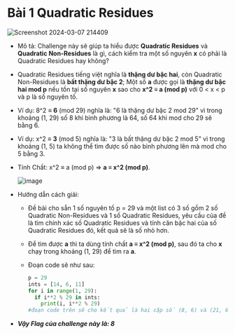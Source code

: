 # Bài 1 Quadratic Residues
![Screenshot 2024-03-07 214409](https://github.com/MrBanhMi/CRYPTOHACK/assets/155632468/41f7f2c1-85d4-4551-a96a-f3a87d671c7e)

- Mô tả: Challenge này sẽ giúp ta hiểu được **Quadratic Residues** và **Quadratic Non-Residues** là gì, cách kiểm tra một số nguyên **x** có phải là Quadratic Residues hay không?
- Quadratic Residues tiếng việt nghĩa là **thặng dư bậc hai**, còn Quadratic Non-Residues là **bất thặng dư bậc 2**; Một số **a** được gọi là **thặng dư bậc hai mod p** nếu tồn tại số nguyên **x** sao cho **x^2 ≡ a (mod p)** với 0 < x < p và p là số nguyên tố.
- Ví dụ: 8^2 ≡ **6** (mod 29) nghĩa là: "6 là thặng dư bậc 2 mod 29" vì trong khoảng (1, 29) số 8 khi bình phương là 64, số 64 khi mod cho 29 sẽ bằng 6.
- Ví dụ: x^2 ≡ **3** (mod 5) nghĩa là: "3 là bất thặng dư bậc 2 mod 5" vì trong khoảng (1, 5) ta không thể tìm được số nào bình phương lên mà mod cho 5 bằng 3.
- Tính Chất: x^2 ≡ a (mod p) => **a ≡ x^2 (mod p)**.

  ![image](https://github.com/MrBanhMi/CRYPTOHACK/assets/155632468/79a6a128-768c-4b77-9b8e-ab2f12ef6509)

- Hướng dẫn cách giải:
  - Đề bài cho sẵn 1 số nguyên tố p = 29 và một list có 3 số gồm 2 số Quadratic Non-Residues và 1 số Quadratic Residues, yêu cầu của đề là tìm chính xác số Quadratic Residues và tính căn bậc hai của số Quadratic Residues đó, kết quả sẽ là số nhỏ hơn.
  - Để tìm được **a** thì ta dùng tính chất **a ≡ x^2 (mod p)**, sau đó ta cho **x** chạy trong khoảng (1, 29) để tìm ra **a**.
  - Đoạn code sẽ như sau:

    ```python
    p = 29
    ints = [14, 6, 11]
    for i in range(1, 29):
      if i**2 % 29 in ints: 
        print(i, i**2 % 29)
    #đoạn code trên sẽ cho kết quả là hai cặp số (8, 6) và (21, 6), ta sẽ lấy kết quả là 8. 
    ```
- _**Vậy Flag của challenge này là: 8**_



